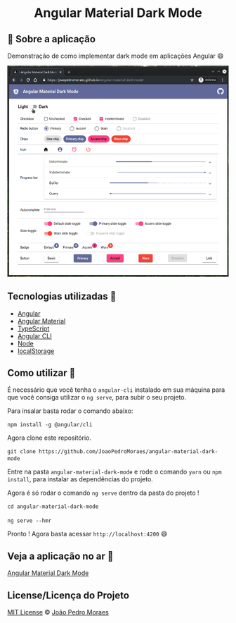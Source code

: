 <h1 align="center">
 Angular Material Dark Mode
</h1>

## :rocket: Sobre a aplicação

Demonstração de como implementar dark mode em aplicações Angular :smile:

![Alt text](src/assets/screenshot.gif "Screenshot")

## Tecnologias utilizadas :memo:

- [Angular](https://angular.io)
- [Angular Material](https://material.angular.io/)
- [TypeScript](https://www.typescriptlang.org)
- [Angular CLI](https://cli.angular.io)
- [Node](https://nodejs.org/en/)
- [localStorage](https://developer.mozilla.org/en-US/docs/Web/API/Window/localStorage)

## Como utilizar 🤔

É necessário que você tenha o `angular-cli` instalado em sua máquina para que você consiga utilizar o `ng serve`, para subir o seu projeto.

Para insalar basta rodar o comando abaixo:

```
npm install -g @angular/cli
```

Agora clone este repositório.

```
git clone https://github.com/JoaoPedroMoraes/angular-material-dark-mode
```

Entre na pasta `angular-material-dark-mode` e rode o comando `yarn` ou `npm install`, para instalar as dependências do projeto.

Agora é só rodar o comando `ng serve` dentro da pasta do projeto !

```
cd angular-material-dark-mode

ng serve --hmr
```

Pronto ! Agora basta acessar `http://localhost:4200` :smile:

## Veja a aplicação no ar :tada:

[Angular Material Dark Mode](https://joaopedromoraes.github.io/angular-material-dark-mode/)
## License/Licença do Projeto
[MIT License](./LICENSE.md) © [João Pedro Moraes](http://github.com/joaopedromoraes)
